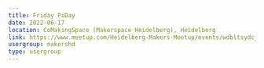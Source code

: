 ```yaml
---
title: Friday PiDay
date: 2022-06-17
location: CoMakingSpace (Makerspace Heidelberg), Heidelberg
link: https://www.meetup.com/Heidelberg-Makers-Meetup/events/wdbltsydcjbwb/
usergroup: makershd
type: usergroup
---
```

